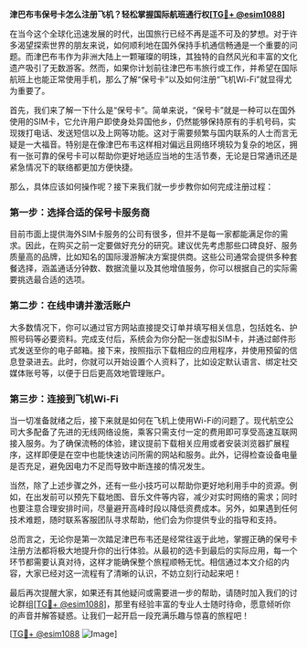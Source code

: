 **津巴布韦保号卡怎么注册飞机？轻松掌握国际航班通行权[[TG💪+ @esim1088](https://t.me/s/esim1088)]**

在当今这个全球化迅速发展的时代，出国旅行已经不再是遥不可及的梦想。对于许多渴望探索世界的朋友来说，如何顺利地在国外保持手机通信畅通是一个重要的问题。而津巴布韦作为非洲大陆上一颗璀璨的明珠，其独特的自然风光和丰富的文化遗产吸引了无数游客。然而，如果你计划前往津巴布韦旅行或工作，并希望在国际航班上也能正常使用手机，那么了解“保号卡”以及如何注册“飞机Wi-Fi”就显得尤为重要了。

首先，我们来了解一下什么是“保号卡”。简单来说，“保号卡”就是一种可以在国外使用的SIM卡，它允许用户即使身处异国他乡，仍然能够保持原有的手机号码，实现拨打电话、发送短信以及上网等功能。这对于需要频繁与国内联系的人士而言无疑是一大福音。特别是在像津巴布韦这样相对偏远且网络环境较为复杂的地区，拥有一张可靠的保号卡可以帮助你更好地适应当地的生活节奏，无论是日常通讯还是紧急情况下的联络都更加方便快捷。

那么，具体应该如何操作呢？接下来我们就一步步教你如何完成注册过程：

### 第一步：选择合适的保号卡服务商

目前市面上提供海外SIM卡服务的公司有很多，但并不是每一家都能满足你的需求。因此，在购买之前一定要做好充分的研究。建议优先考虑那些口碑良好、服务质量高的品牌，比如知名的国际漫游解决方案提供商。这些公司通常会提供多种套餐选择，涵盖通话分钟数、数据流量以及其他增值服务，你可以根据自己的实际需要挑选最合适的选项。

### 第二步：在线申请并激活账户

大多数情况下，你可以通过官方网站直接提交订单并填写相关信息，包括姓名、护照号码等必要资料。完成支付后，系统会为你分配一张虚拟SIM卡，并通过邮件形式发送至你的电子邮箱。接下来，按照指示下载相应的应用程序，并使用预留的信息登录进去。此时，你就可以开始设置个人资料了，比如设定默认语言、绑定社交媒体账号等，以便于日后更高效地管理账户。

### 第三步：连接到飞机Wi-Fi

当一切准备就绪之后，接下来就是如何在飞机上使用Wi-Fi的问题了。现代航空公司大多配备了先进的无线网络设施，乘客只需支付一定的费用即可享受高速互联网接入服务。为了确保流畅的体验，建议提前下载相关应用或者安装浏览器扩展程序，这样即便是在空中也能快速访问所需的网站和服务。此外，记得检查设备电量是否充足，避免因电力不足而导致中断连接的情况发生。

当然，除了上述步骤之外，还有一些小技巧可以帮助你更好地利用手中的资源。例如，在出发前可以预先下载地图、音乐文件等内容，减少对实时网络的需求；同时也要注意合理安排时间，尽量避开高峰时段以降低资费成本。另外，如果遇到任何技术难题，随时联系客服团队寻求帮助，他们会为你提供专业的指导和支持。

总而言之，无论你是第一次踏足津巴布韦还是经常往返于此地，掌握正确的保号卡注册方法都将极大地提升你的出行体验。从最初的选卡到最后的实际应用，每一个环节都需要认真对待，这样才能确保整个旅程顺畅无忧。相信通过本文介绍的内容，大家已经对这一流程有了清晰的认识，不妨立刻行动起来吧！

最后再次提醒大家，如果还有其他疑问或需要进一步的帮助，请随时加入我们的讨论群组[[TG💪+ @esim1088](https://t.me/s/esim1088)]，那里有经验丰富的专业人士随时待命，愿意倾听你的声音并解答疑惑。让我们一起开启一段充满乐趣与惊喜的旅程吧！

[[TG💪+ @esim1088](https://t.me/s/esim1088) ![Image](https://i.postimg.cc/4NQfJmqS/Snipaste-2025-05-13-00-14-12.png)]